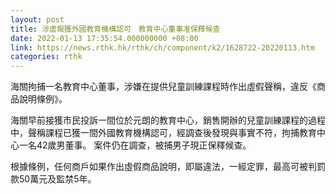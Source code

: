```yaml
---
layout: post
title: 涉虛報獲外國教育機構認可　教育中心董事准保釋候查
date: 2022-01-13 17:35:54.000000000 +08:00
link: https://news.rthk.hk/rthk/ch/component/k2/1628722-20220113.htm
categories: rthk
---
```


海關拘捕一名教育中心董事，涉嫌在提供兒童訓練課程時作出虛假聲稱，違反《商品說明條例》。 

海關早前接獲市民投訴一間位於元朗的教育中心，銷售開辦的兒童訓練課程的過程中，聲稱課程已獲一間外國教育機構認可，經調查後發現與事實不符，拘捕教育中心一名42歲男董事。 案件仍在調查，被捕男子現正保釋候查。 

根據條例，任何商戶如果作出虛假商品說明，即屬違法，一經定罪，最高可被判罰款50萬元及監禁5年。
